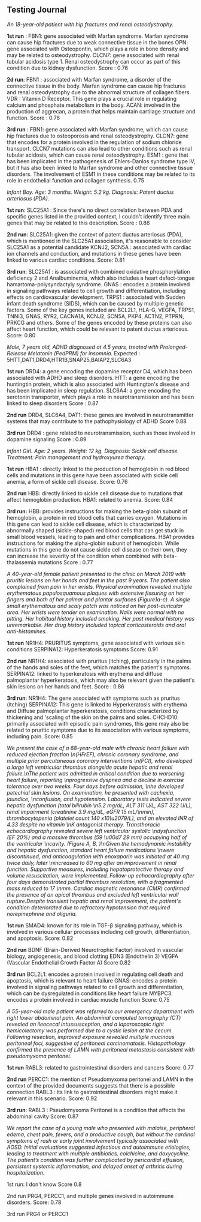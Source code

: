## Testing Journal

_An 18-year-old patient with hip fractures and renal osteodystrophy._

**1st run** : 
FBN1: gene associated with Marfan syndrome. Marfan syndrome can cause hip fractures due to weak connective tissue in the bones
OPN: gene associated with Osteopontin, which plays a role in bone density and may be related to osteodystrophy.
CLCN7: gene associated with renal tubular acidosis type 1. Renal osteodystrophy can occur as part of this condition due to kidney dysfunction.
Score : 0.76

**2d run**:
FBN1 : associated with Marfan syndrome, a disorder of the connective tissue in the body. Marfan syndrome can cause hip fractures and renal osteodystrophy due to the abnormal structure of collagen fibers.
VDR : Vitamin D Receptor. This gene plays a crucial role in regulating calcium and phosphate metabolism in the body.
ACAN: involved in the production of aggrecan, a protein that helps maintain cartilage structure and function.
Score : 0.76

**3rd run** : 
FBN1: gene associated with Marfan syndrome, which can cause hip fractures due to osteoporosis and renal osteodystrophy.
CLCN7: gene that encodes for a protein involved in the regulation of sodium chloride transport. CLCN7 mutations can also lead to other conditions such as renal tubular acidosis, which can cause renal osteodystrophy.
ESM1 : gene that has been implicated in the pathogenesis of Ehlers-Danlos syndrome type IV, but it has also been linked to Marfan syndrome and other connective tissue disorders. The involvement of ESM1 in these conditions may be related to its role in endothelial function and collagen synthesis.
0.75

_Infant Boy. Age: 3 months. Weight: 5.2 kg. Diagnosis: Patent ductus arteriosus (PDA)._

**1st run**:
SLC25A1 : Since there's no direct correlation between PDA and specific genes listed in the provided context, I couldn't identify three main genes that may be related to this description.
Score : 0.86

**2nd run**:
SLC25A1: given the context of patent ductus arteriosus (PDA), which is mentioned in the SLC25A1 association, it's reasonable to consider SLC25A1 as a potential candidate
KCNJ2, SCN5A : associated with cardiac ion channels and conduction, and mutations in these genes have been linked to various cardiac conditions.
Score: 0.81

**3rd run**:
SLC25A1 : is associated with combined oxidative phosphorylation deficiency 2 and Analbuminemia, which also includes a heart defect-tongue hamartoma-polysyndactyly syndrome.
GNAS : encodes a protein involved in signaling pathways related to cell growth and differentiation, including effects on cardiovascular development.
TRPS1 : associated with Sudden infant death syndrome (SIDS), which can be caused by multiple genetic factors. Some of the key genes included are BCL2L1, HLA-G, VEGFA, TRPS1, TNNI3, GNAS, RYR2, CACNA1A, KCNJ2, SCN5A, PKP4, ACTN2, PTPRN, PRKCG and others. Some of the genes encoded by these proteins can also affect heart function, which could be relevant to patent ductus arteriosus.
Score: 0.80


_Male, 7 years old, ADHD diagnosed at 4.5 years, treated with Prolonged-Release Melatonin (PedPRM) for insomnia._
Expected : 5HTT,DAT1,DRD4,HTR1B,SNAP25,BAIAP2,SLC6A3

**1st run**
DRD4: a gene encoding the dopamine receptor D4, which has been associated with ADHD and sleep disorders.
HTT: a gene encoding the huntingtin protein, which is also associated with Huntington's disease and has been implicated in sleep regulation.
SLC6A4: a gene encoding the serotonin transporter, which plays a role in neurotransmission and has been linked to sleep disorders
Score : 0.87

**2nd run**
DRD4, SLC6A4, DAT1: these genes are involved in neurotransmitter systems that may contribute to the pathophysiology of ADHD
Score 0.88

**3rd run**
DRD4 : gene related to neurotransmission, such as those involved in dopamine signaling
Score : 0.89


_Infant Girl. Age: 2 years. Weight: 12 kg. Diagnosis: Sickle cell disease. Treatment: Pain management and hydroxyurea therapy._

**1st run**
HBA1 : directly linked to the production of hemoglobin in red blood cells and mutations in this gene have been associated with sickle cell anemia, a form of sickle cell disease.
Score: 0.76

**2nd run**
HBB: directly linked to sickle cell disease due to mutations that affect hemoglobin production.
HBA1: related to anemia.
Score: 0.84

**3rd run:**
HBB: provides instructions for making the beta-globin subunit of hemoglobin, a protein in red blood cells that carries oxygen. Mutations in this gene can lead to sickle cell disease, which is characterized by abnormally shaped (sickle-shaped) red blood cells that can get stuck in small blood vessels, leading to pain and other complications.
HBA1:provides instructions for making the alpha-globin subunit of hemoglobin. While mutations in this gene do not cause sickle cell disease on their own, they can increase the severity of the condition when combined with beta-thalassemia mutations
Score : 0.77


_A 40-year-old female patient presented to the clinic on March 2019 with pruritic lesions on her 
hands and feet in the past 9 years. The patient also complained from pain in her wrists. Physical 
examination revealed multiple erythematous papulosquamous plaques with extensive fissuring on 
her fingers and both of her palmar and plantar surfaces (Figure1a-c). A single small erythematous 
and scaly patch was noticed on her post-auricular area. Her wrists were tender on examination. 
Nails were normal with no pitting. Her habitual history included smoking. Her past medical history 
was unremarkable. Her drug history included topical corticosteroids and oral anti-histamines._

**1st run**
NR1H4: PRURITUS symptoms, gene associated with various skin conditions
SERPINA12: Hyperkeratosis symptoms
Score: 0.91

**2nd run** 
NR1H4: associated with pruritus (itching), particularly in the palms of the hands and soles of the feet, which matches the patient's symptoms.
SERPINA12: linked to hyperkeratosis with erythema and diffuse palmoplantar hyperkeratosis, which may also be relevant given the patient's skin lesions on her hands and feet.
Score : 0.86

**3rd run**:
NR1H4: The gene associated with symptoms such as pruritus (itching)
SERPINA12: This gene is linked to Hyperkeratosis with erythema and Diffuse palmoplantar hyperkeratosis, conditions characterized by thickening and 'scaling of the skin on the palms and soles.
CHCHD10: primarily associated with episodic pain syndromes, this gene may also be related to pruritic symptoms due to its association with various symptoms, including pain.
Score: 0.85


_We present the case of a 68-year-old male with chronic heart failure with reduced ejection fraction \n(HFrEF), chronic coronary syndrome, and multiple prior percutaneous coronary interventions \n(PCI), who developed a large left ventricular thrombus alongside acute hepatic and renal failure.\nThe patient was admitted in critical condition due to worsening heart failure, reporting \nprogressive dyspnea and a decline in exercise tolerance over two weeks. Four days before admission, \nhe developed petechial skin lesions. On examination, he presented with cachexia, jaundice, \nconfusion, and hypotension. Laboratory tests indicated severe hepatic dysfunction (total bilirubin \n5.2 mg/dL, ALT 311 U/L, AST 322 U/L), renal impairment (creatinine 3.9 mg/dL, eGFR 15 mL/\nmin), thrombocytopenia (platelet count 140 x10\u2079/L), and an elevated INR of 4.33 despite no vitamin \nK antagonist therapy. Transthoracic echocardiography revealed severe left ventricular systolic \ndysfunction (EF 20%) and a massive thrombus (59 \u00d7 29 mm) occupying half of the ventricular \ncavity. (Figure A, B, )\nGiven the hemodynamic instability and hepatic dysfunction, standard heart failure medications \nwere discontinued, and anticoagulation with enoxaparin was initiated at 40 mg twice daily, later \nincreased to 60 mg after an improvement in renal function. Supportive measures, including hepatoprotective therapy and volume resuscitation, were implemented. Follow-up echocardiography after four days demonstrated partial thrombus resolution, with a fragmented mass reduced to 17 \nmm. Cardiac magnetic resonance (CMR) confirmed the presence of an apical thrombus and excluded left ventricular wall rupture.Despite transient hepatic and renal improvement, the patient's condition deteriorated due to refractory hypotension that required norepinephrine and oliguria._

**1st run**
SMAD4: known for its role in TGF-β signaling pathway, which is involved in various cellular processes including cell growth, differentiation, and apoptosis. 
Score: 0.82

**2nd run**
BDNF (Brain-Derived Neurotrophic Factor) involved in vascular biology, angiogenesis, and blood clotting
EDN3 (Endothelin 3)
VEGFA (Vascular Endothelial Growth Factor A)
Score 0.82

**3rd run**
BCL2L1: encodes a protein involved in regulating cell death and apoptosis, which is relevant to heart failure
GNAS: encodes a protein involved in signaling pathways related to cell growth and differentiation, which can be dysregulated in conditions like heart failure
MYBPC3: encodes a protein involved in cardiac muscle function
Score: 0.75


_A 55-year-old male patient was referred to our emergency department with 
right lower abdominal pain. An abdominal computed tomography (CT) revealed an ileocecal 
intussusception, and a laparoscopic right hemicolectomy was performed due to a cystic lesion at 
the cecum. Following resection, improved exposure revealed multiple mucinous peritoneal foci, 
suggestive of peritoneal carcinomatosis. Histopathology confirmed the presence of LAMN with 
peritoneal metastasis consistent with pseudomyxoma peritonei._

**1st run**
RABL3: related to gastrointestinal disorders and cancers
Score: 0.77

**2nd run**
PERCC1: the mention of Pseudomyxoma peritonei and LAMN in the context of the provided documents suggests that there is a possible connection
RABL3 : its link to gastrointestinal disorders might make it relevant in this scenario.
Score: 0.92

**3rd run**:
RABL3 : Pseudomyxoma Peritonei is a condition that affects the abdominal cavity
Score: 0.87

_We report the case of a young male who presented with malaise, peripheral 
edema, chest pain, fevers, and a productive cough, but without the cardinal symptoms of rash or 
early joint involvement typically associated with AOSD. Initial evaluations suggested infectious and 
autoimmune etiologies, leading to treatment with multiple antibiotics, colchicine, and doxycycline. 
The patient’s condition was further complicated by pericardial effusion, persistent systemic 
inflammation, and delayed onset of arthritis during hospitalization._

1st run:
I don't know
Score 0.8

2nd run
PRG4, PERCC1, and multiple genes involved in autoimmune disorders.
Score: 0.78

3rd run
PRG4 or PERCC1



